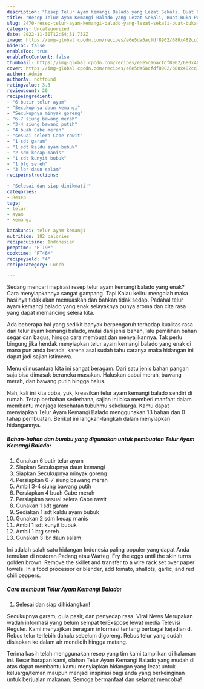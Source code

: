 ```yaml
---
description: "Resep Telur Ayam Kemangi Balado yang Lezat Sekali, Buat Buka Puasa Lezat"
title: "Resep Telur Ayam Kemangi Balado yang Lezat Sekali, Buat Buka Puasa Lezat"
slug: 2470-resep-telur-ayam-kemangi-balado-yang-lezat-sekali-buat-buka-puasa-lezat
category: Uncategorized
date: 2022-11-30T12:54:51.752Z
image: https://img-global.cpcdn.com/recipes/e6e5da6acfdf8902/680x482cq70/telur-ayam-kemangi-balado-foto-resep-utama.jpg
hideToc: false
enableToc: true
enableTocContent: false
thumbnail: https://img-global.cpcdn.com/recipes/e6e5da6acfdf8902/680x482cq70/telur-ayam-kemangi-balado-foto-resep-utama.jpg
cover: https://img-global.cpcdn.com/recipes/e6e5da6acfdf8902/680x482cq70/telur-ayam-kemangi-balado-foto-resep-utama.jpg
author: Admin
authorAv: notfound
ratingvalue: 3.3
reviewcount: 20
recipeingredient:
- "6 butir telur ayam"
- "Secukupnya daun kemangi"
- "Secukupnya minyak goreng"
- "6-7 siung bawang merah"
- "3-4 siung bawang putih"
- "4 buah Cabe merah"
- "sesuai selera Cabe rawit"
- "1 sdt garam"
- "1 sdt kaldu ayam bubuk"
- "2 sdm kecap manis"
- "1 sdt kunyit bubuk"
- "1 btg sereh"
- "3 lbr daun salam"
recipeinstructions:

- "Selesai dan siap dinikmati!"
categories:
- Resep
tags:
- telur
- ayam
- kemangi

katakunci: telur ayam kemangi 
nutrition: 182 calories
recipecuisine: Indonesian
preptime: "PT19M"
cooktime: "PT46M"
recipeyield: "4"
recipecategory: Lunch

---
```



Sedang mencari inspirasi resep telur ayam kemangi balado yang enak? Cara menyiapkannya sangat gampang. Tapi Kalau keliru mengolah maka hasilnya tidak akan memuaskan dan bahkan tidak sedap. Padahal telur ayam kemangi balado yang enak selayaknya punya aroma dan cita rasa yang dapat memancing selera kita.


Ada beberapa hal yang sedikit banyak berpengaruh terhadap kualitas rasa dari telur ayam kemangi balado, mulai dari jenis bahan, lalu pemilihan bahan segar dan bagus, hingga cara membuat dan menyajikannya. Tak perlu bingung jika hendak menyiapkan telur ayam kemangi balado yang enak di mana pun anda berada, karena asal sudah tahu caranya maka hidangan ini dapat jadi sajian istimewa.

Menu di nusantara kita ini sangat beragam. Dari satu jenis bahan pangan saja bisa dimasak beraneka masakan. Haluskan cabai merah, bawang merah, dan bawang putih hingga halus.


Nah, kali ini kita coba, yuk, kreasikan telur ayam kemangi balado sendiri di rumah. Tetap berbahan sederhana, sajian ini bisa memberi manfaat dalam membantu menjaga kesehatan tubuhmu sekeluarga. Kamu dapat menyiapkan Telur Ayam Kemangi Balado menggunakan 13 bahan dan 0 tahap pembuatan. Berikut ini langkah-langkah dalam menyiapkan hidangannya.

<!--inarticleads1-->

##### Bahan-bahan dan bumbu yang digunakan untuk pembuatan Telur Ayam Kemangi Balado:

1. Gunakan 6 butir telur ayam
1. Siapkan Secukupnya daun kemangi
1. Siapkan Secukupnya minyak goreng
1. Persiapkan 6-7 siung bawang merah
1. Ambil 3-4 siung bawang putih
1. Persiapkan 4 buah Cabe merah
1. Persiapkan sesuai selera Cabe rawit
1. Gunakan 1 sdt garam
1. Sediakan 1 sdt kaldu ayam bubuk
1. Gunakan 2 sdm kecap manis
1. Ambil 1 sdt kunyit bubuk
1. Ambil 1 btg sereh
1. Gunakan 3 lbr daun salam


Ini adalah salah satu hidangan Indonesia paling populer yang dapat Anda temukan di restoran Padang atau Warteg. Fry the eggs until the skin turns golden brown. Remove the skillet and transfer to a wire rack set over paper towels. In a food processor or blender, add tomato, shallots, garlic, and red chili peppers. 

<!--inarticleads2-->

##### Cara membuat Telur Ayam Kemangi Balado:


1. Selesai dan siap dihidangkan!

Secukupnya garam, gula pasir, dan penyedap rasa. Viral News Merupakan wadah informasi yang belum sempat terExspose lewat media Televisi Reguler. Kami menyajikan beragam informasi tentang berbagai kejadian d. Rebus telur terlebih dahulu sebelum digoreng. Rebus telur yang sudah disiapkan ke dalam air mendidih hingga matang. 

Terima kasih telah menggunakan resep yang tim kami tampilkan di halaman ini. Besar harapan kami, olahan Telur Ayam Kemangi Balado yang mudah di atas dapat membantu kamu menyiapkan hidangan yang lezat untuk keluarga/teman maupun menjadi inspirasi bagi anda yang berkeinginan untuk berjualan makanan. Semoga bermanfaat dan selamat mencoba!
